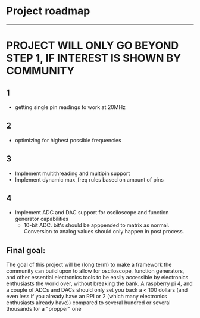 # Project roadmap
-----------------
# PROJECT WILL ONLY GO BEYOND STEP 1, IF INTEREST IS SHOWN BY COMMUNITY
## 1
  - getting single pin readings to work at 20MHz
## 2
  - optimizing for highest possible frequencies
## 3
  - Implement multithreading and multipin support
  - Implement dynamic max_freq rules based on amount of pins
## 4
  - Implement ADC and DAC support for osciloscope and function generator capabilities
    - 10-bit ADC. bit's should be apppended to matrix as normal. Conversion to analog values should only happen in post process.

## Final goal:
The goal of this project will be (long term) to make a framework the community can build upon to allow for osciloscope, function generators, and other essential electronics tools to be easily accessible by electronics enthusiasts the world over, without breaking the bank. A raspberry pi 4, and a couple of ADCs and DACs should only set you back a < 100 dollars (and even less if you already have an RPI or 2 (which many electronics enthusiasts already have)) compared to several hundred or several thousands for a "propper" one
